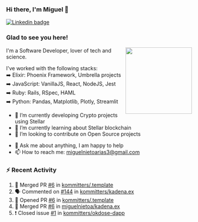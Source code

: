 ### Hi there, I'm Miguel 👋

<a href="https://linkedin.com/in/miguelnietoa/" target="_blank" rel="noopener noreferrer">
  <img src="https://img.shields.io/badge/-LinkedIn-0e76a8?style=flat-square&logo=Linkedin&logoColor=white" alt="Linkedin badge">
</a>
<!-- [![Website Badge](https://img.shields.io/badge/Website-3b5998?style=flat-square&logo=google-chrome&logoColor=white)](#notavailablenow#) 

<img src="https://i.imgur.com/tbrLrt5.gif" width=400 alt="Coding GIF" align="right"/>
-->


### Glad to see you here!
<a href="https://github.com/miguelnietoa"><img src="https://github-readme-stats.vercel.app/api?username=miguelnietoa&show_icons=true&hide_border=true&count_private=true&include_all_commits=true&theme=tokyonight" height="180em" align="right"/></a>
I'm a Software Developer, lover of tech and science. 

I've worked with the following stacks:\
➡️ Elixir: Phoenix Framework, Umbrella projects\
➡️ JavaScript: VanillaJS, React, NodeJS, Jest\
➡️ Ruby: Rails, RSpec, HAML\
➡️ Python: Pandas, Matplotlib, Plotly, Streamlit

- 🔭 I’m currently developing Crypto projects using Stellar
- 🌱 I’m currently learning about Stellar blockchain
- 👯 I’m looking to contribute on Open Source projects
<!-- 
- 😄 I just finished a Machine Learning course! 
- 🤔 I’m looking for help with ...
-->
- 💬 Ask me about anything, I am happy to help
- 📫 How to reach me: miguelnietoarias3@gmail.com

### ⚡ Recent Activity

<!--START_SECTION:activity-->
1. 🎉 Merged PR [#6](https://github.com/kommitters/.template/pull/6) in [kommitters/.template](https://github.com/kommitters/.template)
2. 🗣 Commented on [#144](https://github.com/kommitters/kadena.ex/issues/144) in [kommitters/kadena.ex](https://github.com/kommitters/kadena.ex)
3. 💪 Opened PR [#6](https://github.com/kommitters/.template/pull/6) in [kommitters/.template](https://github.com/kommitters/.template)
4. 🎉 Merged PR [#6](https://github.com/miguelnietoa/kadena.ex/pull/6) in [miguelnietoa/kadena.ex](https://github.com/miguelnietoa/kadena.ex)
5. ❗️ Closed issue [#1](https://github.com/kommitters/okdose-dapp/issues/1) in [kommitters/okdose-dapp](https://github.com/kommitters/okdose-dapp)
<!--END_SECTION:activity-->
